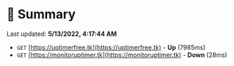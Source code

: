 # 📖 Summary
Last updated: **5/13/2022, 4:17:44 AM**

- `GET` [https://uptimerfree.tk](https://uptimerfree.tk) - **Up** (7985ms)
- `GET` [https://monitoruptimer.tk](https://monitoruptimer.tk) - **Down** (28ms)
